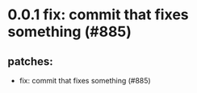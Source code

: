 # 0.0.1 fix: commit that fixes something (#885)

## patches:
* fix: commit that fixes something (#885)

